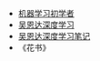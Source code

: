 - [机器学习初学者](http://www.ai-start.com/)
- [吴恩达深度学习](https://mooc.study.163.com/university/deeplearning_ai#/c)
- [吴恩达深度学习笔记](http://www.ai-start.com/dl2017/)
- 《花书》
